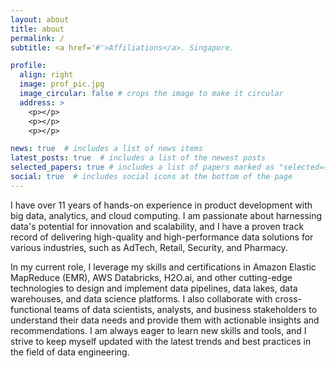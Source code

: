 ```yaml
---
layout: about
title: about
permalink: /
subtitle: <a href='#'>Affiliations</a>. Singapore.

profile:
  align: right
  image: prof_pic.jpg
  image_circular: false # crops the image to make it circular
  address: >
    <p></p>
    <p></p>
    <p></p>

news: true  # includes a list of news items
latest_posts: true  # includes a list of the newest posts
selected_papers: true # includes a list of papers marked as "selected={true}"
social: true  # includes social icons at the bottom of the page
---
```


I have over 11 years of hands-on experience in product development with big data, analytics, and cloud computing. I am passionate about harnessing data's potential for innovation and scalability, and I have a proven track record of delivering high-quality and high-performance data solutions for various industries, such as AdTech, Retail, Security, and Pharmacy.

In my current role, I leverage my skills and certifications in Amazon Elastic MapReduce (EMR), AWS Databricks, H2O.ai, and other cutting-edge technologies to design and implement data pipelines, data lakes, data warehouses, and data science platforms. I also collaborate with cross-functional teams of data scientists, analysts, and business stakeholders to understand their data needs and provide them with actionable insights and recommendations. I am always eager to learn new skills and tools, and I strive to keep myself updated with the latest trends and best practices in the field of data engineering.
